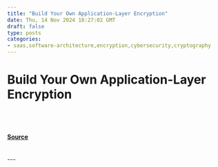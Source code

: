 ```yaml
---
title: "Build Your Own Application-Layer Encryption"
date: Thu, 14 Nov 2024 18:27:02 GMT
draft: false
type: posts
categories: 
- saas,software-architecture,encryption,cybersecurity,cryptography
---
```

# Build Your Own Application-Layer Encryption

<br/>

<br/>


#### [Source](https://blog.ironcorelabs.com/build-your-own-application-layer-encryption-62b12bfd0e4b?source=rss----424d9e2d3917---4)

<br/>
---
